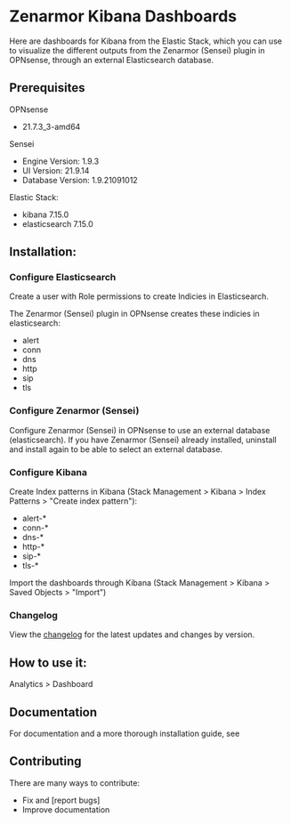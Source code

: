 # Zenarmor Kibana Dashboards

Here are dashboards for Kibana from the Elastic Stack, which you can use to visualize the different outputs from the Zenarmor (Sensei) plugin in OPNsense, through an external Elasticsearch database. 

## Prerequisites

OPNsense
- 21.7.3_3-amd64

Sensei 
- Engine Version: 1.9.3 
- UI Version:	21.9.14
- Database Version:	1.9.21091012

Elastic Stack:
- kibana 7.15.0
- elasticsearch 7.15.0

## Installation:
### Configure Elasticsearch
Create a user with Role permissions to create Indicies in Elasticsearch. 

The Zenarmor (Sensei) plugin in OPNsense creates these indicies in elasticsearch:
- alert
- conn
- dns
- http
- sip
- tls

### Configure Zenarmor (Sensei)
Configure Zenarmor (Sensei) in OPNsense to use an external database (elasticsearch). If you have Zenarmor (Sensei) already installed, uninstall and install again to be able to select an external database.

### Configure Kibana

Create Index patterns in Kibana (Stack Management > Kibana > Index Patterns > "Create index pattern"):
- alert-*
- conn-*
- dns-*
- http-*
- sip-*
- tls-*

Import the dashboards through Kibana (Stack Management > Kibana > Saved Objects > "Import")

### Changelog

View the [changelog](/CHANGELOG.md) for the latest updates and changes by
version.

## How to use it:

Analytics > Dashboard 

## Documentation

For documentation and a more thorough installation guide, see 


## Contributing

There are many ways to contribute:
- Fix and [report bugs]
- Improve documentation
